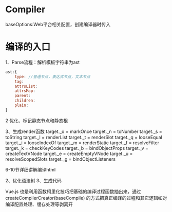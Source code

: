 # Compiler

baseOptions:Web平台相关配置，创建编译器时传入

# 编译的入口
1、Parse流程：解析模板字符串为ast
```javascript
ast:{
    type: //普通节点，表达式节点，文本节点
    tag:
    attrsList:
    attrsMap:
    parent:
    children:
    plain:   
}

```
2 优化、标记静态节点和静态根

3、生成render函数
  target._o = markOnce
  target._n = toNumber
  target._s = toString
  target._l = renderList
  target._t = renderSlot
  target._q = looseEqual
  target._i = looseIndexOf
  target._m = renderStatic
  target._f = resolveFilter
  target._k = checkKeyCodes
  target._b = bindObjectProps
  target._v = createTextVNode
  target._e = createEmptyVNode
  target._u = resolveScopedSlots
  target._g = bindObjectListeners

6-10节详细讲解编译html

2、优化语法树
3、生成代码

Vue.js	也是利⽤函数柯⾥化技巧把基础的编译过程函数抽出来，通过createCompilerCreator(baseCompile)		的⽅式把真正编译的过程和其它逻辑如对编译配置处理、缓存处理等剥离开
